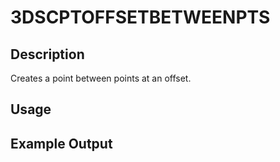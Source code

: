 # 3DSCPTOFFSETBETWEENPTS

## Description

Creates a point between points at an offset.

## Usage

## Example Output
```
```
